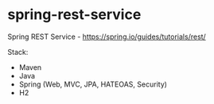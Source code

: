 # spring-rest-service
Spring REST Service - https://spring.io/guides/tutorials/rest/

Stack:
- Maven
- Java
- Spring (Web, MVC, JPA, HATEOAS, Security)
- H2
